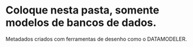 # Coloque nesta pasta, somente modelos de bancos de dados.
Metadados criados com ferramentas de desenho como o DATAMODELER.
